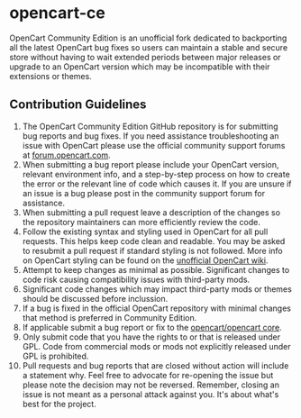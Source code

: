 opencart-ce
===========

OpenCart Community Edition is an unofficial fork dedicated to backporting all the latest OpenCart bug fixes so users can maintain a stable and secure store without having to wait extended periods between major releases or upgrade to an OpenCart version which may be incompatible with their extensions or themes.

## Contribution Guidelines

 1. The OpenCart Community Edition GitHub repository is for submitting bug reports and bug fixes.  If you need assistance troubleshooting an issue with OpenCart please use the official community support forums at [forum.opencart.com](http://forum.opencart.com).
 2. When submitting a bug report please include your OpenCart version, relevant environment info, and a step-by-step process on how to create the error or the relevant line of code which causes it.  If you are unsure if an issue is a bug please post in the community support forum for assistance.
 3. When submitting a pull request leave a description of the changes so the repository maintainers can more efficiently review the code.
 4. Follow the existing syntax and styling used in OpenCart for all pull requests.  This helps keep code clean and readable.  You may be asked to resubmit a pull request if standard styling is not followed.  More info on OpenCart styling can be found on the [unofficial OpenCart wiki](http://wiki.opencarthelp.com/doku.php?id=style_guide).
 5. Attempt to keep changes as minimal as possible.  Significant changes to code risk causing compatibility issues with third-party mods.
 6. Significant code changes which may impact third-party mods or themes should be discussed before inclussion.
 7. If a bug is fixed in the official OpenCart repository with minimal changes that method is preferred in Community Edition.
 8. If applicable submit a bug report or fix to the [opencart/opencart core](https://github.com/opencart/opencart).
 9. Only submit code that you have the rights to or that is released under GPL.  Code from commercial mods or mods not explicitly released under GPL is prohibited.
 10. Pull requests and bug reports that are closed without action will include a statement why.  Feel free to advocate for re-opening the issue but please note the decision may not be reversed.  Remember, closing an issue is not meant as a personal attack against you.  It's about what's best for the project.
